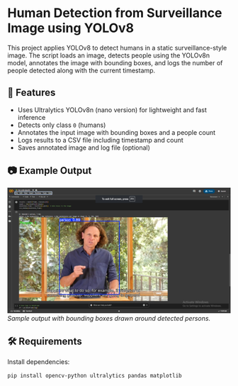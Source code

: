 # Human Detection from Surveillance Image using YOLOv8

This project applies YOLOv8 to detect humans in a static surveillance-style image. The script loads an image, detects people using the YOLOv8n model, annotates the image with bounding boxes, and logs the number of people detected along with the current timestamp.

## 📌 Features

- Uses Ultralytics YOLOv8n (nano version) for lightweight and fast inference
- Detects only class `0` (humans)
- Annotates the input image with bounding boxes and a people count
- Logs results to a CSV file including timestamp and count
- Saves annotated image and log file (optional)


## 📷 Example Output

![Example](output.png)  
*Sample output with bounding boxes drawn around detected persons.*

## 🛠 Requirements

Install dependencies:
```bash
pip install opencv-python ultralytics pandas matplotlib

